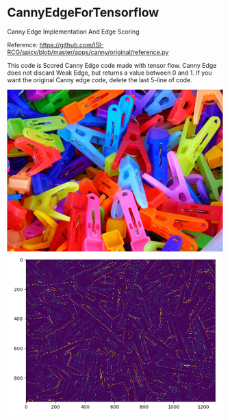 # CannyEdgeForTensorflow
Canny Edge Implementation And Edge Scoring

Reference: https://github.com/ISI-RCG/spicy/blob/master/apps/canny/original/reference.py

This code is Scored Canny Edge code made with tensor flow.
Canny Edge does not discard Weak Edge, but returns a value between 0 and 1.
If you want the original Canny edge code, delete the last 5-line of code.

![test_input](./test_input.bmp) ![output](./output.png)
